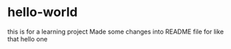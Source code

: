 # hello-world
this is for a learning project
Made some changes into README file for like that
hello one
